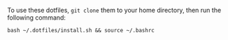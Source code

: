 To use these dotfiles, `git clone` them to your home directory, then run the following command:

    bash ~/.dotfiles/install.sh && source ~/.bashrc

